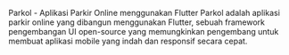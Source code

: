 Parkol - Aplikasi Parkir Online menggunakan Flutter
Parkol adalah aplikasi parkir online yang dibangun menggunakan Flutter, sebuah framework pengembangan UI open-source yang memungkinkan pengembang untuk membuat aplikasi mobile yang indah dan responsif secara cepat.

